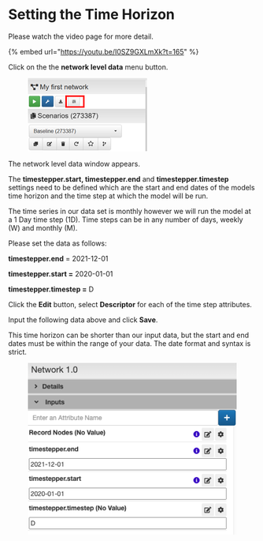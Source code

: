 # Setting the Time Horizon

Please watch the video page for more detail.

{% embed url="https://youtu.be/I0SZ9GXLmXk?t=165" %}

Click on the the **network level data** menu button.

<figure><img src="../../.gitbook/assets/image (20) (1).png" alt=""><figcaption></figcaption></figure>

The network level data window appears.&#x20;

The **timestepper.start, timestepper.end** and **timestepper.timestep** settings need to be defined which are the start and end dates of the models time horizon and the time step at which the model will be run.&#x20;

The time series in our data set is monthly however we will run the model at a 1 Day time step (1D). Time steps can be in any number of days, weekly (W) and monthly (M).

Please set the data as follows:

&#x20;**timestepper.end** = 2021-12-01

&#x20;**timestepper.start =** 2020-01-01

**timestepper.timestep =** D



Click the **Edit** button, select **Descriptor** for each of the time step attributes.&#x20;

Input the following data above and click **Save**.

This time horizon can be shorter than our input data, but the start and end dates must be within the range of your data. The date format and syntax is strict.

<figure><img src="../../.gitbook/assets/Screen Shot 2024-08-08 at 1.03.19 AM.png" alt=""><figcaption></figcaption></figure>
